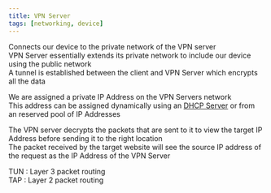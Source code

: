 ```yaml
---
title: VPN Server
tags: [networking, device]
---
```


Connects our device to the private network of the VPN server  
VPN Server essentially extends its private network to include our device using the public network  
A tunnel is established between the client and VPN Server which encrypts all the data

We are assigned a private IP Address on the VPN Servers network  
This address can be assigned dynamically using an [DHCP Server](DHCP%20%28Dynamic%20Host%20Configuration%20Protocol%29%20Server.md) or from an reserved pool of IP Addresses

The VPN server decrypts the packets that are sent to it to view the target IP Address before sending it to the right location  
The packet received by the target website will see the source IP address of the request as the IP Address of the VPN Server

TUN : Layer 3 packet routing  
TAP : Layer 2 packet routing